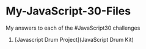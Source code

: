 # My-JavaScript-30-Files
My answers to each of the #JavaScript30 challenges

<ol>
<li>[Javascript Drum Project](JavaScript Drum Kit)</li>
</ol>
